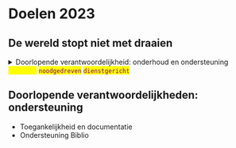 # Doelen 2023

## De wereld stopt niet met draaien

<details>

<summary>Doorlopende verantwoordelijkheid: onderhoud en ondersteuning <mark style="color:yellow;"><code>duurzaam</code></mark>  <mark style="color:purple;"><code>noodgedreven</code></mark>  <mark style="color:purple;"><code>dienstgericht</code></mark>  </summary>

We zitten in een context waar onze verantwoordelijkheid van die aard is dat we diensten niet zomaar "on hold" kunnen zetten. Dat betekent dat we ervoor moeten zorgen dat onze onderliggende systemen veilig en robuust moeten blijven. Anderzijds bieden we ondersteuning en begeleiding wanneer er vragen zijn over nieuwe functionaliteiten of veranderingen binnen bestaande diensten.

* Nodig onderhoud van onderliggende technische systemen
* Ondersteuning van Biblio,&#x20;

</details>



## Doorlopende verantwoordelijkheden: ondersteuning&#x20;

* Toegankelijkheid en documentatie
* Ondersteuning Biblio
